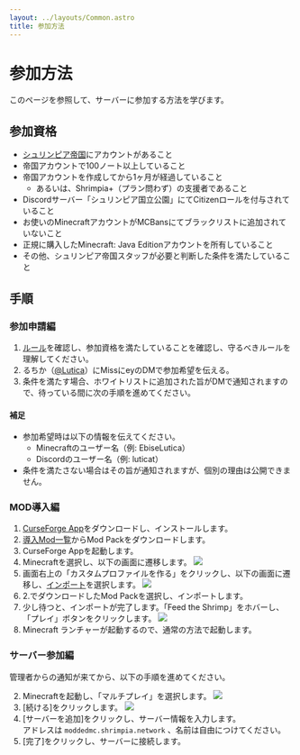 ```yaml
---
layout: ../layouts/Common.astro
title: 参加方法
---
```


# 参加方法

このページを参照して、サーバーに参加する方法を学びます。

## 参加資格

* [シュリンピア帝国](https://mk.shrimpia.network)にアカウントがあること
* 帝国アカウントで100ノート以上していること
* 帝国アカウントを作成してから1ヶ月が経過していること
  * あるいは、Shrimpia+（プラン問わず）の支援者であること
* Discordサーバー「シュリンピア国立公園」にてCitizenロールを付与されていること
* お使いのMinecraftアカウントがMCBansにてブラックリストに追加されていないこと
* 正規に購入したMinecraft: Java Editionアカウントを所有していること
* その他、シュリンピア帝国スタッフが必要と判断した条件を満たしていること

## 手順

### 参加申請編

1. [ルール](/rules)を確認し、参加資格を満たしていることを確認し、守るべきルールを理解してください。
2. るちか（[@Lutica](https://mk.shrimpia.network)）にMissにeyのDMで参加希望を伝える。
3. 条件を満たす場合、ホワイトリストに追加された旨がDMで通知されますので、待っている間に次の手順を進めてください。

#### 補足

* 参加希望時は以下の情報を伝えてください。
  * Minecraftのユーザー名（例: EbiseLutica）
  * Discordのユーザー名（例: luticat）
* 条件を満たさない場合はその旨が通知されますが、個別の理由は公開できません。

### MOD導入編

1. [CurseForge App](https://www.curseforge.com/download/app)をダウンロードし、インストールします。
2. [導入Mod一覧](/mods)からMod Packをダウンロードします。
3. CurseForge Appを起動します。
4. Minecraftを選択し、以下の画面に遷移します。
  ![](/join/cf-1.png)
5. 画面右上の「カスタムプロファイルを作る」をクリックし、以下の画面に遷移し、<u>インポート</u>を選択します。
  ![](/join/cf-2.png)
6. 2.でダウンロードしたMod Packを選択し、インポートします。
7. 少し待つと、インポートが完了します。「Feed the Shrimp」をホバーし、「プレイ」ボタンをクリックします。
  ![](/join/cf-3.png)
8. Minecraft ランチャーが起動するので、通常の方法で起動します。

### サーバー参加編

管理者からの通知が来てから、以下の手順を進めてください。

2. Minecraftを起動し、「マルチプレイ」を選択します。
  ![](/join/mc-1.png)
3. [続ける]をクリックします。
  ![](/join/mc-2.png)
4. [サーバーを追加]をクリックし、サーバー情報を入力します。<br/>
  アドレスは `moddedmc.shrimpia.network` 、名前は自由につけてください。
5. [完了]をクリックし、サーバーに接続します。
